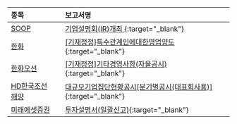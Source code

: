 | **종목** |      |**보고서명** |
| :------- | :--- |:----------- |
| [SOOP](/067160/#dart) | | [기업설명회(IR)개최              ](https://dart.fss.or.kr/dsaf001/main.do?rcpNo=20240828900338){:target="_blank"} |
| [한화](/000880/#dart) | | [[기재정정]특수관계인에대한영업양도](https://dart.fss.or.kr/dsaf001/main.do?rcpNo=20240828000710){:target="_blank"} |
| [한화오션](/042660/#dart) | | [[기재정정]기타경영사항(자율공시)              ](https://dart.fss.or.kr/dsaf001/main.do?rcpNo=20240828800305){:target="_blank"} |
| [HD한국조선해양](/009540/#dart) | | [대규모기업집단현황공시[분기별공시(대표회사용)]](https://dart.fss.or.kr/dsaf001/main.do?rcpNo=20240828000709){:target="_blank"} |
| [미래에셋증권](/006800/#dart) | | [투자설명서(일괄신고)](https://dart.fss.or.kr/dsaf001/main.do?rcpNo=20240828000707){:target="_blank"} |